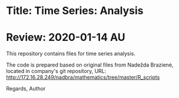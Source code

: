 # Title: Time Series: Analysis
# Review: 2020-01-14 AU

This repository contains files for time series analysis.

The code is prepared based on original files from Nadežda Brazienė, located in company's git repository, URL: <http://172.16.28.249/nadbra/mathematics/tree/master/R_scripts>

Regards,
Author
